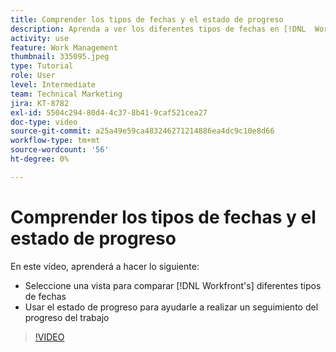 ```yaml
---
title: Comprender los tipos de fechas y el estado de progreso
description: Aprenda a ver los diferentes tipos de fechas en [!DNL  Workfront] y utilice el estado de progreso para ayudarle a realizar un seguimiento del progreso del trabajo.
activity: use
feature: Work Management
thumbnail: 335095.jpeg
type: Tutorial
role: User
level: Intermediate
team: Technical Marketing
jira: KT-8782
exl-id: 5504c294-80d4-4c37-8b41-9caf521cea27
doc-type: video
source-git-commit: a25a49e59ca483246271214886ea4dc9c10e8d66
workflow-type: tm+mt
source-wordcount: '56'
ht-degree: 0%

---
```


# Comprender los tipos de fechas y el estado de progreso

En este vídeo, aprenderá a hacer lo siguiente:

* Seleccione una vista para comparar [!DNL Workfront's] diferentes tipos de fechas
* Usar el estado de progreso para ayudarle a realizar un seguimiento del progreso del trabajo

>[!VIDEO](https://video.tv.adobe.com/v/335095/?quality=12&learn=on)

<!---
Task progress status overview
Definitions for the project, task, and issue dates within Workfront
Project timelines
--->
